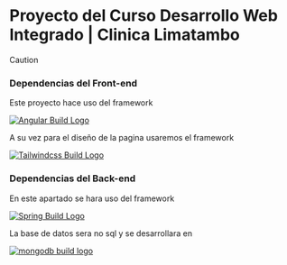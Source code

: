 # Proyecto del Curso Desarrollo Web Integrado | Clinica Limatambo

>[!CAUTION]
>### Dependencias del Front-end
>Este proyecto hace uso del framework
>
>[![Angular Build Logo](https://upload.wikimedia.org/wikipedia/commons/0/07/Angular_Logo_SVG.svg)](https://angular.dev/)
>
>A su vez para el diseño de la pagina usaremos el framework
>
>[![Tailwindcss Build Logo](https://imgs.search.brave.com/v-FALs0k2OQURnG7RCyUCq6BijIm_rIbDaWV0st3Lcw/rs:fit:860:0:0:0/g:ce/aHR0cHM6Ly9tZWRp/YXJlc291cmNlLnNm/bzIuZGlnaXRhbG9j/ZWFuc3BhY2VzLmNv/bS93cC1jb250ZW50/L3VwbG9hZHMvMjAy/NC8wOS8xMDE3MDMy/NS9UYWlsd2luZC1D/U1MtTG9nby0xLnBu/Zw)](https://tailwindcss.com/)
>
>### Dependencias del Back-end
>En este apartado se hara uso del framework
>
>[![Spring Build Logo](https://imgs.search.brave.com/iy_fuSY3X4St9K5XJ8Jbi7sw_s3xCiw5DvrMmzr6m3I/rs:fit:860:0:0:0/g:ce/aHR0cHM6Ly93d3cu/bG9nby53aW5lL2Ev/bG9nby9TcHJpbmdf/RnJhbWV3b3JrL1Nw/cmluZ19GcmFtZXdv/cmstTG9nby53aW5l/LnN2Zw)](https://spring.io/projects/spring-framework)
>
>La base de datos sera no sql y se desarrollara en
>
>[![mongodb build logo](https://imgs.search.brave.com/YhcRsxxIwDxgDX0N6L6o4N5EsOzYA_1WMQdY7Vwwwho/rs:fit:860:0:0:0/g:ce/aHR0cHM6Ly8xMDAw/bG9nb3MubmV0L3dw/LWNvbnRlbnQvdXBs/b2Fkcy8yMDIwLzA4/L01vbmdvREItTG9n/by01MDB4MzEzLnBu/Zw)](https://www.mongodb.com/)
>
